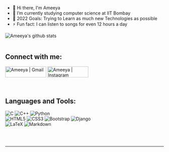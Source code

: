 - 👋 Hi there, I'm Ameeya
- 🌱 I’m currently studying computer science at IIT Bombay
- 🥅 2022 Goals: Trying to Learn as much new Technologies as possible
- ⚡ Fun fact: I can listen to songs for even 12 hours a day

![Ameeya's github stats](https://github-readme-stats.vercel.app/api?username=Ameeya-ARS&show_icons=true&theme=tokyonight)
<br></br>

## Connect with me:
[<img alt="Ameeya | Gmail" height="35px" width="130px" src="https://img.shields.io/badge/Gmail-D14836?style=for-the-badge&logo=gmail&logoColor=white" />][gmail]
[<img alt="Ameeya | Instagram" height="35px" width="130px" src="https://img.shields.io/badge/Instagram-%23E4405F.svg?style=for-the-badge&logo=Instagram&logoColor=white" />][instagram]

<br />

## Languages and Tools:

![C](https://img.shields.io/badge/c-%2300599C.svg?style=for-the-badge&logo=c&logoColor=white)
![C++](https://img.shields.io/badge/c++-%2300599C.svg?style=for-the-badge&logo=c%2B%2B&logoColor=white)
![Python](https://img.shields.io/badge/python-3670A0?style=for-the-badge&logo=python&logoColor=ffdd54)
<br>
![HTML5](https://img.shields.io/badge/html5-%23E34F26.svg?style=for-the-badge&logo=html5&logoColor=white)
![CSS3](https://img.shields.io/badge/css3-%231572B6.svg?style=for-the-badge&logo=css3&logoColor=white)
![Bootstrap](https://img.shields.io/badge/bootstrap-%23563D7C.svg?style=for-the-badge&logo=bootstrap&logoColor=white)
![Django](https://img.shields.io/badge/django-%23092E20.svg?style=for-the-badge&logo=django&logoColor=white)
<br>
![LaTeX](https://img.shields.io/badge/latex-%23008080.svg?style=for-the-badge&logo=latex&logoColor=white)
![Markdown](https://img.shields.io/badge/markdown-%23000000.svg?style=for-the-badge&logo=markdown&logoColor=white)


<br />
<br />

---

[gmail]: mailto:ameeya.sethy@gmail.com
[instagram]: https://instagram.com/one_wayyy_boy